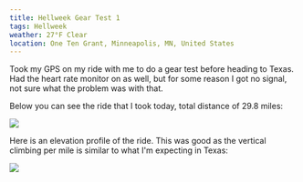 ```yaml
---
title: Hellweek Gear Test 1
tags: Hellweek
weather: 27°F Clear
location: One Ten Grant, Minneapolis, MN, United States
---
```


Took my GPS on my ride with me to do a gear test before heading to Texas. Had the heart rate monitor on as well, but for some reason I got no signal, not sure what the problem was with that.

Below you can see the ride that I took today, total distance of 29.8 miles:

![](photos/bf9a4b204fac6fa030a9720a03e8c090.jpeg "")

Here is an elevation profile of the ride. This was good as the vertical climbing per mile is similar to what I'm expecting in Texas:

![](photos/b24f86ccb0532df2d312d824581c2d70.jpeg "")

